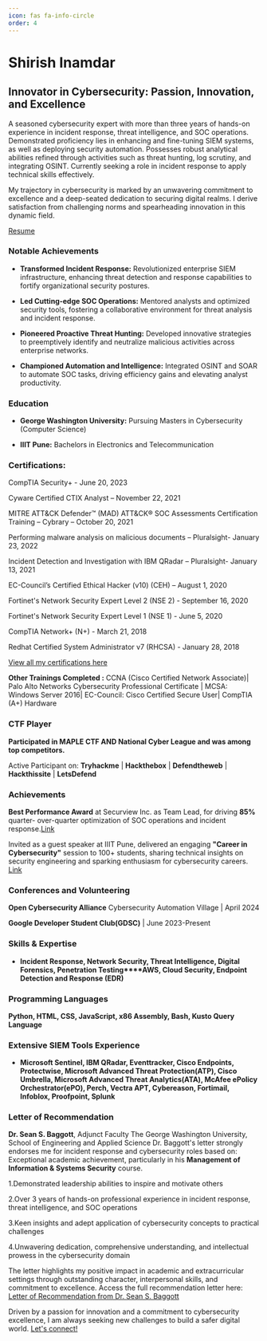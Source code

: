 ```yaml
---
icon: fas fa-info-circle
order: 4
---
```


# **Shirish Inamdar**

## Innovator in Cybersecurity: Passion, Innovation, and Excellence

A seasoned cybersecurity expert with more than three years of hands-on experience in incident response, threat intelligence, and SOC operations. Demonstrated proficiency lies in enhancing and fine-tuning SIEM systems, as well as deploying security automation. Possesses robust analytical abilities refined through activities such as threat hunting, log scrutiny, and integrating OSINT. Currently seeking a role in incident response to apply technical skills effectively.

My trajectory in cybersecurity is marked by an unwavering commitment to excellence and a deep-seated dedication to securing digital realms. I derive satisfaction from challenging norms and spearheading innovation in this dynamic field.

[Resume](https://drive.google.com/file/d/1LgxhOdTFSas5kqxZNHkPhtsVdLSSJJ3g/view?usp=sharing)

### Notable Achievements

- **Transformed Incident Response:** Revolutionized enterprise SIEM infrastructure, enhancing threat detection and response capabilities to fortify organizational security postures.

- **Led Cutting-edge SOC Operations:** Mentored analysts and optimized security tools, fostering a collaborative environment for threat analysis and incident response.

- **Pioneered Proactive Threat Hunting:** Developed innovative strategies to preemptively identify and neutralize malicious activities across enterprise networks.

- **Championed Automation and Intelligence:** Integrated OSINT and SOAR to automate SOC tasks, driving efficiency gains and elevating analyst productivity.

### Education

- **George Washington University:** Pursuing Masters in Cybersecurity (Computer Science)

- **IIIT Pune:** Bachelors in Electronics and Telecommunication


### Certifications:

CompTIA Security+ - June 20, 2023

Cyware Certified CTIX Analyst – November 22, 2021

MITRE ATT&CK Defender™ (MAD) ATT&CK® SOC Assessments Certification Training – Cybrary – October 20, 2021

Performing malware analysis on malicious documents – Pluralsight- January 23, 2022

Incident Detection and Investigation with IBM QRadar – Pluralsight- January 13, 2021

EC-Council’s Certified Ethical Hacker (v10) (CEH) – August 1, 2020

Fortinet's Network Security Expert Level 2 (NSE 2) - September 16, 2020

Fortinet's Network Security Expert Level 1 (NSE 1) - June 5, 2020

CompTIA Network+ (N+) - March 21, 2018

Redhat Certified System Administrator v7 (RHCSA) - January 28, 2018


[View all my certifications here](https://drive.google.com/file/d/11-9YgKKwBAyATaIs5abf3SWKjBld64mD/view?usp=sharing)

**Other Trainings Completed :** 
CCNA (Cisco Certified Network Associate)| Palo Alto Networks Cybersecurity Professional Certificate | MCSA: Windows Server 2016| EC-Council: Cisco Certified Secure User| CompTIA (A+) Hardware



### CTF Player

**Participated in MAPLE CTF AND National Cyber League and was among top competitors.**

Active Participant on: **Tryhackme** | **Hackthebox** | **Defendtheweb** | **Hackthissite** | **LetsDefend**  

### Achievements 

**Best Performance Award** at Securview Inc. as Team Lead, for driving **85%** quarter- over-quarter optimization of SOC operations
and incident response.[Link](https://drive.google.com/file/d/1-GR0-hsWxc6UzsVwtNBRGwVW3SRyRwV1/view?usp=sharing)

Invited as a guest speaker at IIIT Pune, delivered an engaging **"Career in Cybersecurity"** session to 100+ students, sharing technical
insights on security engineering and sparking enthusiasm for cybersecurity careers. [Link](https://drive.google.com/file/d/1VbuTo6gv1MII36Jl-rRhlHJydmXSZjdT/view?usp=sharing)


### Conferences and Volunteering

**Open Cybersecurity Alliance** 
Cybersecurity Automation Village | April 2024

**Google Developer Student Club(GDSC)** | June 2023-Present


### Skills & Expertise


- **Incident Response, Network Security, Threat Intelligence, Digital Forensics, Penetration Testing****AWS, Cloud Security, Endpoint Detection and Response (EDR)**


### Programming Languages

**Python, HTML, CSS, JavaScript, x86 Assembly, Bash, Kusto Query Language**

### Extensive SIEM Tools Experience
- **Microsoft Sentinel, IBM QRadar, Eventtracker, Cisco Endpoints, Protectwise, Microsoft Advanced Threat Protection(ATP), Cisco Umbrella, Microsoft Advanced Threat Analytics(ATA), McAfee ePolicy Orchestrator(ePO), Perch, Vectra APT, Cybereason, Fortimail, Infoblox, Proofpoint, Splunk**

### Letter of Recommendation

**Dr. Sean S. Baggott**, Adjunct Faculty
The George Washington University, School of Engineering and Applied Science
Dr. Baggott's letter strongly endorses me for incident response and cybersecurity roles based on: Exceptional academic achievement, particularly in his **Management of Information & Systems Security** course.

1.Demonstrated leadership abilities to inspire and motivate others

2.Over 3 years of hands-on professional experience in incident response, threat intelligence, and SOC operations

3.Keen insights and adept application of cybersecurity concepts to practical challenges

4.Unwavering dedication, comprehensive understanding, and intellectual prowess in the cybersecurity domain

The letter highlights my positive impact in academic and extracurricular settings through outstanding character, interpersonal skills, and commitment to excellence.
Access the full recommendation letter here:
 [Letter of Recommendation from Dr. Sean S. Baggott](https://drive.google.com/file/d/1VR98wDnb1rXgcEFwM0ZQmGzuzFZi1BYU/view?usp=sharing)


Driven by a passion for innovation and a commitment to cybersecurity excellence, I am always seeking new challenges to build a safer digital world. [Let's connect!](https://www.linkedin.com/in/shirishinamdar/)
